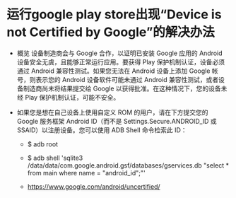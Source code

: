 # 运行google play store出现“Device is not Certified by Google”的解决办法
- 概览
设备制造商会与 Google 合作，以证明已安装 Google 应用的 Android 设备安全无虞，且能够正常运行应用。要获得 Play 保护机制认证，设备必须通过 Android 兼容性测试。如果您无法在 Android 设备上添加 Google 帐号，则表示您的 Android 设备软件可能未通过 Android 兼容性测试，或者设备制造商尚未将结果提交给 Google 以获得批准。在这种情况下，您的设备未经 Play 保护机制认证，可能不安全。

- 如果您是想在自己设备上使用自定义 ROM 的用户，请在下方提交您的 Google 服务框架 Android ID（而不是 Settings.Secure.ANDROID_ID 或 SSAID）以注册设备。您可以使用 ADB Shell 命令检索此 ID：
   -   $ adb root

  -   $ adb shell 'sqlite3 /data/data/com.google.android.gsf/databases/gservices.db "select * from main where name = \"android_id\";"'

  -   https://www.google.com/android/uncertified/
